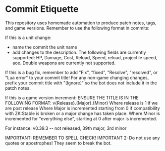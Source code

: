 # Commit Etiquette

This repository uses homemade automation to produce patch notes, tags, and game versions. Remember to use the following format in commits:

If this is a unit change:
- name the commit the unit name
- add changes to the description. The following fields are currently supported: HP, Damage, Cost, Reload, Speed, reload, projectile speed, aoe. Double weapons are currently not supported.

If this is a bug fix, remember to add "Fix", "fixed", "Resolve", "resolved", or "Lua error" to your commit title!
For any non-game changing changes, prefix your commit title with "[Ignore]" so the bot does not include it in the patch notes.

If this is a game version increment: ENSURE THE TITLE IS IN THE FOLLOWING FORMAT:
v{Release}.{Major}.{Minor}
Where release is 1 if we are post release
Where Major is incremented starting from 0 if compatibility with ZK:Stable is broken or a major change has taken place.
Where Minor is incremented for "everything else", starting at 0 after major is incremented.

For instance:
v0.39.3 -- not released, 39th major, 3rd minor

IMPORTANT: REMEMBER TO SPELL CHECK!
IMPORTANT 2: Do not use any quotes or apostrophes! They seem to break the bot.
